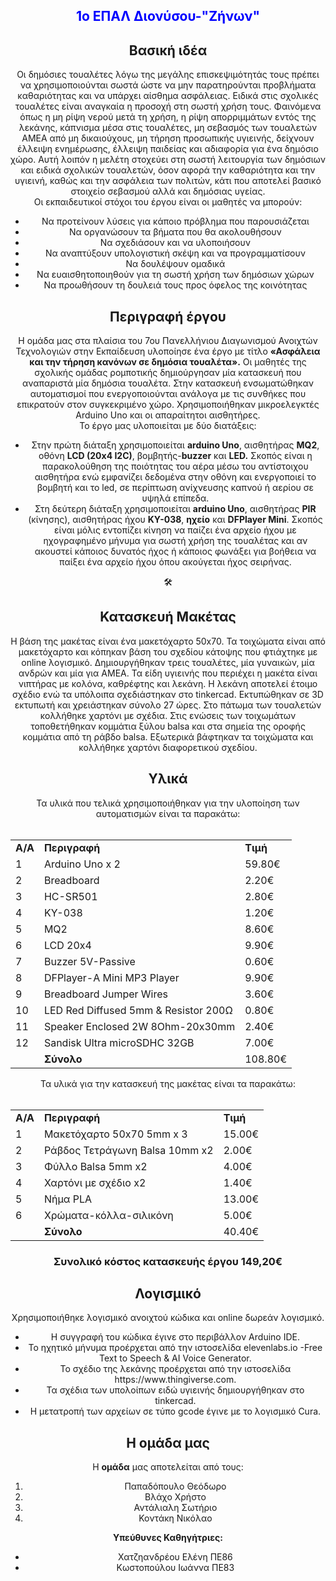 <font color="blue"><center><h2>1ο ΕΠΑΛ Διονύσου-"Ζήνων"</h2><center></font>

<h2>Βασική ιδέα</h2>

Οι δημόσιες τουαλέτες λόγω της μεγάλης επισκεψιμότητάς τους πρέπει να χρησιμοποιούνται σωστά ώστε να μην παρατηρούνται προβλήματα καθαριότητας και να υπάρχει αίσθημα ασφάλειας. Ειδικά στις σχολικές τουαλέτες είναι αναγκαία η προσοχή στη σωστή χρήση τους. 
Φαινόμενα όπως η μη ρίψη νερού μετά τη χρήση, η ρίψη απορριμμάτων εντός της λεκάνης, κάπνισμα μέσα στις τουαλέτες, μη σεβασμός των τουαλετών ΑΜΕΑ από μη δικαιούχους, μη τήρηση προσωπικής υγιεινής, δείχνουν έλλειψη ενημέρωσης, έλλειψη παιδείας και αδιαφορία για ένα δημόσιο χώρο.
Αυτή λοιπόν η μελέτη στοχεύει στη σωστή λειτουργία των δημόσιων και ειδικά σχολικών τουαλετών, όσον αφορά την καθαριότητα και την υγιεινή, καθώς και την ασφάλεια των πολιτών, κάτι που αποτελεί βασικό στοιχείο σεβασμού αλλά και δημόσιας υγείας. <br>
Οι εκπαιδευτικοί στόχοι του έργου είναι οι μαθητές να μπορούν:<ul>
<li>Να προτείνουν λύσεις για κάποιο πρόβλημα που παρουσιάζεται
<li>Να οργανώσουν τα βήματα που θα ακολουθήσουν
<li>Να σχεδιάσουν και να υλοποιήσουν
<li>Να αναπτύξουν υπολογιστική σκέψη και να προγραμματίσουν
<li>Να δουλέψουν ομαδικά
<li>Να ευαισθητοποιηθούν για τη σωστή χρήση των δημόσιων χώρων
<li>Να προωθήσουν τη δουλειά τους προς όφελος της κοινότητας</ul>

<h2>Περιγραφή έργου</h2>

Η ομάδα μας στα πλαίσια του 7ου Πανελλήνιου Διαγωνισμού Ανοιχτών Τεχνολογιών στην Εκπαίδευση υλοποίησε ένα έργο με τίτλο <b>«Ασφάλεια και την τήρηση κανόνων σε δημόσια τουαλέτα».</b>
Οι μαθητές της σχολικής ομάδας ρομποτικής δημιούργησαν μία κατασκευή που αναπαριστά μία δημόσια τουαλέτα. Στην κατασκευή ενσωματώθηκαν αυτοματισμοί που ενεργοποιούνται ανάλογα με τις συνθήκες που επικρατούν στον συγκεκριμένο χώρο. Χρησιμοποιήθηκαν μικροελεγκτές Arduino Uno και οι απαραίτητοι αισθητήρες. <br>
Το έργο μας υλοποιείται με δύο διατάξεις:<br>
<ul><li>	Στην πρώτη διάταξη χρησιμοποιείται <b>arduino Uno</b>,  αισθητήρας <b>MQ2</b>, οθόνη <b>LCD (20x4 I2C)</b>, βομβητής-<b>buzzer</b> και <b>LED.</b> Σκοπός είναι η παρακολούθηση της ποιότητας του αέρα μέσω του αντίστοιχου αισθητήρα ενώ εμφανίζει δεδομένα στην οθόνη και ενεργοποιεί το βομβητή και το led, σε περίπτωση ανίχνευσης καπνού ή αερίου σε υψηλά επίπεδα.

<li>Στη δεύτερη διάταξη χρησιμοποιείται <b>arduino Uno</b>,  αισθητήρας <b>PIR</b> (κίνησης), αισθητήρας ήχου <b>KY-038</b>, <b>ηχείο</b> και <b>DFPlayer Mini</b>. Σκοπός είναι μόλις εντοπίζει κίνηση να παίζει ένα αρχείο ήχου με ηχογραφημένο μήνυμα για σωστή χρήση της τουαλέτας και αν ακουστεί κάποιος δυνατός ήχος ή κάποιος φωνάξει για βοήθεια να παίξει ένα αρχείο ήχου όπου ακούγεται ήχος σειρήνας. </li></ul>

&#128736;<h2>Κατασκευή Μακέτας</h2>
Η βάση της μακέτας είναι ένα μακετόχαρτο 50x70. Τα τοιχώματα είναι από μακετόχαρτο και κόπηκαν βάση του σχεδίου κάτοψης που φτιάχτηκε με online λογισμικό. Δημιουργήθηκαν τρεις τουαλέτες, μία γυναικών, μία ανδρών και μία για ΑΜΕΑ. Τα είδη υγιεινής που περιέχει η μακέτα είναι νιπτήρας με κολόνα, καθρέφτης και λεκάνη. Η λεκάνη αποτελεί έτοιμο σχέδιο ενώ τα υπόλοιπα σχεδιάστηκαν στο tinkercad. Εκτυπώθηκαν σε 3D εκτυπωτή και χρειάστηκαν σύνολο 27 ώρες. Στο πάτωμα των τουαλετών κολλήθηκε χαρτόνι με σχέδια. Στις ενώσεις των τοιχωμάτων τοποθετήθηκαν κομμάτια ξύλου balsa και στα σημεία της οροφής κομμάτια από τη ράβδο balsa. Εξωτερικά βάφτηκαν τα τοιχώματα και κολλήθηκε χαρτόνι διαφορετικού σχεδίου.<br>

<h2>Υλικά</h2>
Τα υλικά που τελικά χρησιμοποιήθηκαν για την υλοποίηση των αυτοματισμών είναι τα παρακάτω:<br><br>
<table>
<tr><td><b>Α/Α</b></td><td><b>Περιγραφή</b></td><td><b>Τιμή</b></td></tr>
<tr><td>1</td><td>Arduino Uno x 2</td><td>59.80€</td></tr>
<tr><td>2</td><td>Breadboard</td><td>2.20€</td></tr>
<tr><td>3</td><td>HC-SR501</td><td>2.80€</td></tr>
<tr><td>4</td><td>KY-038</td><td>1.20€</td></tr>
<tr><td>5</td><td>MQ2</td><td>8.60€</td></tr>
<tr><td>6</td><td>LCD 20x4</td><td>9.90€</td></tr>
<tr><td>7</td><td>Buzzer 5V-Passive</td><td>0.60€</td></tr>
<tr><td>8</td><td>DFPlayer-A Mini MP3 Player</td><td>9.90€</td></tr>
<tr><td>9</td><td>Breadboard Jumper Wires</td><td>3.60€</td></tr>
<tr><td>10</td><td>LED Red Diffused 5mm & Resistor 200Ω</td><td>0.80€</td></tr>
<tr><td>11</td><td>Speaker Enclosed 2W 8Ohm-20x30mm</td><td>2.40€</td></tr>
<tr><td>12</td><td>Sandisk Ultra microSDHC 32GB</td><td>7.00€</td></tr>
<tr><td></td><td><b>Σύνολο</b></td><td>108.80€</td></tr> 
</table>
Τα υλικά για την κατασκευή της μακέτας είναι τα παρακάτω:<br><br>
<table>
<tr><td><b>Α/Α</b></td><td><b>Περιγραφή</b></td><td><b>Τιμή</b></td></tr>
<tr><td>1</td><td>Μακετόχαρτο 50x70 5mm x 3</td><td>15.00€</td></tr>
<tr><td>2</td><td>Ράβδος Τετράγωνη Balsa 10mm x2</td><td>2.00€</td></tr>
<tr><td>3</td><td>Φύλλο Balsa 5mm x2</td><td>4.00€</td></tr>
<tr><td>4</td><td>Χαρτόνι με σχέδιο x2</td><td>1.40€</td></tr>
<tr><td>5</td><td>Νήμα PLA</td><td>13.00€</td></tr>
<tr><td>6</td><td>Χρώματα-κόλλα-σιλικόνη</td><td>5.00€</td></tr>
<tr><td></td><td><b>Σύνολο</b></td><td>40.40€</td></tr> 
</table>
<h3><b>Συνολικό κόστος κατασκευής έργου 149,20€</b></h3>

<h2>Λογισμικό</h2>
Χρησιμοποιήθηκε λογισμικό ανοιχτού κώδικα και online δωρεάν λογισμικό.<br><ul>
<li>Η συγγραφή του κώδικα έγινε στο περιβάλλον Arduino IDE.
<li>Το ηχητικό μήνυμα προέρχεται από την ιστοσελίδα elevenlabs.io -Free Text to Speech & AI Voice Generator.
<li>Το σχέδιο της λεκάνης προέρχεται από την ιστοσελίδα https://www.thingiverse.com.
<li>Τα σχέδια των υπολοίπων ειδώ υγιεινής δημιουργήθηκαν στο tinkercad.
<li>Η μετατροπή των αρχείων σε τύπο gcode έγινε με το λογισμικό Cura.</ul>

<h2>Η ομάδα μας</h2>
Η <b>ομάδα</b> μας αποτελείται από τους:
<ol><li>Παπαδόπουλο Θεόδωρο
<li>Βλάχο Χρήστο
<li>Αντάλιαλη Σωτήριο
<li>Κοντάκη Νικόλαο
</ol>
<b>Υπεύθυνες Καθηγήτριες:</b>
<ul><li>Χατζηανδρέου Ελένη ΠΕ86
<li>Κωστοπούλου Ιωάννα ΠΕ83</ul>









